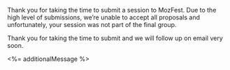 Thank you for taking the time to submit a session to MozFest. Due to the high level of submissions, we’re unable to accept all proposals and unfortunately, your session was not part of the final group.

Thank you for taking the time to submit and we will follow up on email very soon.

<%= additionalMessage %>

